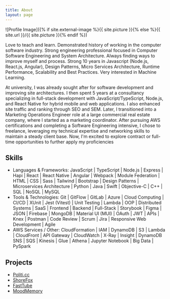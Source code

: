 ```yaml
---
title: About
layout: page
---
```

![Profile Image]({% if site.external-image %}{{ site.picture }}{% else %}{{ site.url }}/{{ site.picture }}{% endif %})

<p>Love to teach and learn. Demonstrated history of working in the computer software industry. Strong engineering professional focused in Computer Software Engineering and System Architecture. Always finding ways to improve myself and process. Strong 10 years in Javascript (Node.js, React.js, Angular), Design Patterns, Micro Services Architecture, Runtime Performance, Scalability and Best Practices. Very interested in Machine Learning.</p>

<p>At university, I was already sought after for software development and improving site architectures. I then spent 5 years at a consultancy specializing in full-stack development with JavaScript/TypeScript, Node.js, and React Native for hybrid mobile and web applications. I also enhanced site traffic and ranking through SEO and SEM. Later, I transitioned into a Marketing Operations Engineer role at a large commercial real estate company, where I started as a marketing coordinator. After pursuing AWS certifications and completing a Software Engineering intensive, I chose to freelance, leveraging my technical expertise and networking skills to maintain a steady client base. Now, I'm excited to explore contract or full-time opportunities to further apply my proficiencies</p>

<h2>Skills</h2>

<ul class="skill-list">
	<li>Languages & Frameworks: JavaScript | TypeScript | Node.js | Express | Hapi | React | React Native | Angular | Webpack | Module Federation | HTML | CSS | Sass | Tailwind | Bootstrap | Design Patterns | Microservices Architecture | Python | Java | Swift | Objective-C | C++ | SQL | NoSQL | MySQL</li>
	<li>Tools & Technologies: Git | GitFlow | GitLab | Azure | Cloud Computing | CI/CD | XUnit | Jest (Vitest) | Unit Testing | Lambda | OOP | Distributed Systems | SaaS | Frontend | Backend | Full-Stack | Storybook | Figma | JSON | Firebase | MongoDB | Material UI (MUI) | OAuth | JWT | APIs | Knex | Postman | Code Review | Scrum | Jira | Responsive Web Development | Agile</li>
	<li>AWS Services / Other: CloudFormation | IAM | DynamoDB | S3 | Lambda | CloudFront | API Gateway | CloudWatch | X-Ray | Insight | DynamoDB SNS | SQS | Kinesis | Glue | Athena | Jupyter Notebook | Big Data | PySpark</li>

</ul>

<h2>Projects</h2>

<ul>
	<li><a href="https://github.com/">Politi.cc</a></li>
	<li><a href="https://github.com/">ShoreFox</a></li>
	<li><a href="https://github.com/">FastTube</a></li>
	<li><a href="https://github.com/">MoodMemory</a></li>
</ul>

